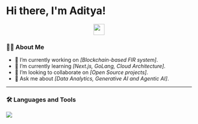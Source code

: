 # Hi there, I'm Aditya! 

<p align="center">
  <img src="https://raw.githubusercontent.com/ABS-NXT/ABS-NXT/main/assets/hi.gif" height="30px"/>
</p>

### 👨‍💻 About Me

- 🔭 I’m currently working on *[Blockchain-based FIR system]*.
- 🌱 I’m currently learning *[Next.js, GoLang, Cloud Architecture]*.
- 👯 I’m looking to collaborate on *[Open Source projects]*.
- 💬 Ask me about *[Data Analytics, Generative AI and Agentic AI]*.

---
### 🛠️ Languages and Tools

<p align="left">
  <a href="https://skillicons.dev">
    <img src="https://skillicons.dev/icons?i=python,html,css,js,java,c,cpp,mysql,git,vscode,django,react,tailwind,docker" />
  </a>
</p>
